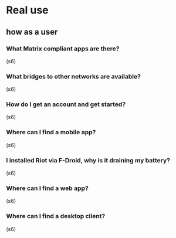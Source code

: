 # Real use

## how as a user
### What Matrix compliant apps are there?
(s6)

### What bridges to other networks are available?
(s6)

### How do I get an account and get started?
(s6)


### Where can I find a mobile app?
(s6)
### I installed Riot via F-Droid, why is it draining my battery?
(s6)
### Where can I find a web app?
(s6)
### Where can I find a desktop client?
(s6)



